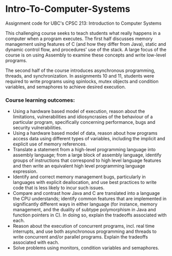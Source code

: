 # Intro-To-Computer-Systems
Assignment code for UBC's CPSC 213: Introduction to Computer Systems

This challenging course seeks to teach students what really happens in a computer when a program executes. The first half discusses memory management using features of C (and how they differ from Java), static and dynamic control flow, and procedures' use of the stack. A large focus of the course is on using Assembly to examine these concepts and write low-level programs.

The second half of the course introduces asynchronous programming, threads, and synchronization. In assignments 10 and 11, students were required to write programs using spinlocks, mutex objects and condition variables, and semaphores to achieve desired execution. 

### Course learning outcomes:
- Using a hardware based model of execution, reason about the limitations, vulnerabilities and idiosyncrasies of the behaviour of a particular program, specifically concerning performance, bugs and security vulnerabilities.
- Using a hardware based model of data, reason about how programs access data using different types of variables, including the implicit and explicit use of memory references.
- Translate a statement from a high-level programming language into assembly language; from a large block of assembly language, identify groups of instructions that correspond to high level language features and then write an equivalent high level programming language expression.
- Identify and correct memory management bugs, particularly in languages with explicit deallocation, and use best practices to write code that is less likely to incur such issues.
- Compare and contrast how Java and C are translated into a language the CPU understands; identify common features that are implemented in significantly different ways in either language (for instance, memory management, and the duality of subtype polymorphism in Java and function pointers in C). In doing so, explain the tradeoffs associated with each.
- Reason about the execution of concurrent programs, incl. real time interrupts, and use both asynchronous programming and threads to write concurrent and/or parallel programs. Explain the tradeoffs associated with each.
- Solve problems using monitors, condition variables and semaphores.
